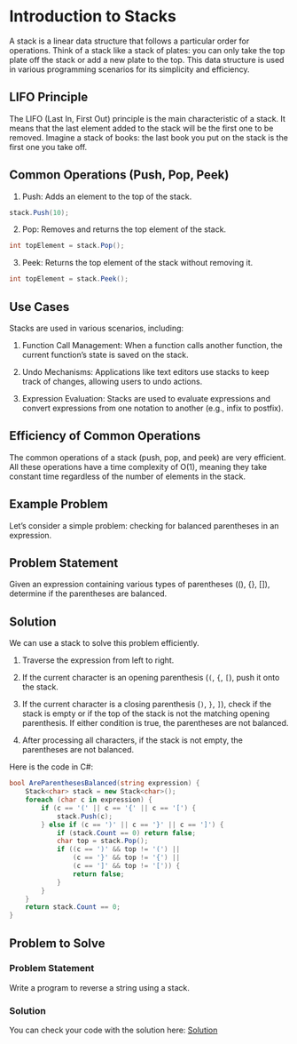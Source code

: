 # Introduction to Stacks

A stack is a linear data structure that follows a particular order for operations. Think of a stack like a stack of plates: you can only take the top plate off the stack or add a new plate to the top. This data structure is used in various programming scenarios for its simplicity and efficiency.

## LIFO Principle

The LIFO (Last In, First Out) principle is the main characteristic of a stack. It means that the last element added to the stack will be the first one to be removed. Imagine a stack of books: the last book you put on the stack is the first one you take off.

## Common Operations (Push, Pop, Peek)

1. Push: Adds an element to the top of the stack.

```csharp 
stack.Push(10);
```
2. Pop: Removes and returns the top element of the stack.

```csharp
int topElement = stack.Pop();
```
3. Peek: Returns the top element of the stack without removing it.

```csharp
int topElement = stack.Peek();
```

## Use Cases

Stacks are used in various scenarios, including:

1. Function Call Management: When a function calls another function, the current function’s state is saved on the stack.

2. Undo Mechanisms: Applications like text editors use stacks to keep track of changes, allowing users to undo actions.

3. Expression Evaluation: Stacks are used to evaluate expressions and convert expressions from one notation to another (e.g., infix to postfix).

## Efficiency of Common Operations

The common operations of a stack (push, pop, and peek) are very efficient. All these operations have a time complexity of O(1), meaning they take constant time regardless of the number of elements in the stack.

## Example Problem
Let’s consider a simple problem: checking for balanced parentheses in an expression.

## Problem Statement
Given an expression containing various types of parentheses ((), {}, []), determine if the parentheses are balanced.

## Solution

We can use a stack to solve this problem efficiently.

1. Traverse the expression from left to right.

2. If the current character is an opening parenthesis (`(`, `{`, `[`), push it onto the stack.

3. If the current character is a closing parenthesis (`)`, `}`, `]`), check if the stack is empty or if the top of the stack is not the matching opening parenthesis. If either condition is true, the parentheses are not balanced.

4. After processing all characters, if the stack is not empty, the parentheses are not balanced.

Here is the code in C#:

```csharp
bool AreParenthesesBalanced(string expression) {
    Stack<char> stack = new Stack<char>();
    foreach (char c in expression) {
        if (c == '(' || c == '{' || c == '[') {
            stack.Push(c);
        } else if (c == ')' || c == '}' || c == ']') {
            if (stack.Count == 0) return false;
            char top = stack.Pop();
            if ((c == ')' && top != '(') ||
                (c == '}' && top != '{') ||
                (c == ']' && top != '[')) {
                return false;
            }
        }
    }
    return stack.Count == 0;
}


```
## Problem to Solve

### Problem Statement
Write a program to reverse a string using a stack.

### Solution

You can check your code with the solution here: [Solution](stacks.solution.md)


